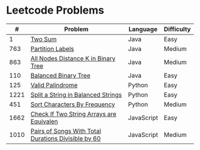 # Leetcode Problems

| #    | Problem                                                                                                                                    | Language   | Difficulty |
| ---- | ------------------------------------------------------------------------------------------------------------------------------------------ | ---------- | ---------- |
| 1    | [Two Sum](https://leetcode.com/problems/two-sum/)                                                                                          | Java       | Easy       |
| 763  | [Partition Labels](https://leetcode.com/problems/partition-labels/)                                                                        | Java       | Medium     |
| 863  | [All Nodes Distance K in Binary Tree](https://leetcode.com/problems/all-nodes-distance-k-in-binary-tree/)                                  | Java       | Medium     |
| 110  | [Balanced Binary Tree](https://leetcode.com/problems/balanced-binary-tree/)                                                                | Java       | Easy       |
| 125  | [Valid Palindrome](https://leetcode.com/problems/valid-palindrome/)                                                                        | Python     | Easy       |
| 1221 | [Split a String in Balanced Strings](https://leetcode.com/problems/split-a-string-in-balanced-strings/)                                    | Python     | Easy       |
| 451  | [ Sort Characters By Frequency](https://leetcode.com/problems/sort-characters-by-frequency/)                                               | Python     | Medium     |
| 1662 | [ Check If Two String Arrays are Equivalen](https://leetcode.com/problems/check-if-two-string-arrays-are-equivalent/)                      | JavaScript | Easy       |
| 1010 | [ Pairs of Songs With Total Durations Divisible by 60](https://leetcode.com/problems/pairs-of-songs-with-total-durations-divisible-by-60/) | JavaScript | Medium     |
